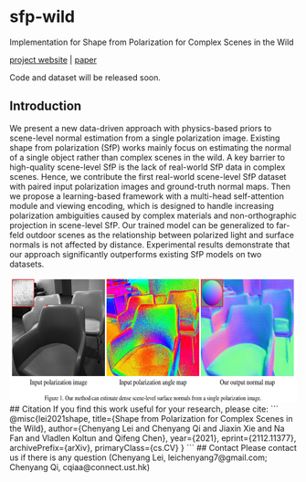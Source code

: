 # sfp-wild
Implementation for Shape from Polarization for Complex Scenes in the Wild

[project website](https://chenyanglei.github.io/sfpwild/index.html) | [paper](https://arxiv.org/pdf/2112.11377.pdf)

Code and dataset will be released soon.
## Introduction

We present a new data-driven approach with physics-based priors to scene-level normal estimation from a single polarization image. Existing shape from polarization (SfP) works mainly focus on estimating the normal of a single object rather than complex scenes in the wild. A key barrier to high-quality scene-level SfP is the lack of real-world SfP data in complex scenes. Hence, we contribute the first real-world scene-level SfP dataset with paired input polarization images and ground-truth normal maps. Then we propose a learning-based framework with a multi-head self-attention module and viewing encoding, which is designed to handle increasing polarization ambiguities caused by complex materials and non-orthographic projection in scene-level SfP. Our trained model can be generalized to far-feld outdoor scenes as the relationship between polarized light and surface normals is not affected by distance. Experimental results demonstrate that our approach significantly outperforms existing SfP models on two datasets.


<img src="figures/sfp.png" height="220px"/> 
## Citation
If you find this work useful for your research, please cite:
```
@misc{lei2021shape,
      title={Shape from Polarization for Complex Scenes in the Wild}, 
      author={Chenyang Lei and Chenyang Qi and Jiaxin Xie and Na Fan and Vladlen Koltun and Qifeng Chen},
      year={2021},
      eprint={2112.11377},
      archivePrefix={arXiv},
      primaryClass={cs.CV}
}                  
```
## Contact
Please contact us if there is any question (Chenyang Lei, leichenyang7@gmail.com; Chenyang Qi, cqiaa@connect.ust.hk)